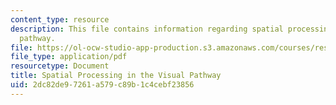 ```yaml
---
content_type: resource
description: This file contains information regarding spatial processing in the visual
  pathway.
file: https://ol-ocw-studio-app-production.s3.amazonaws.com/courses/res-9-003-brains-minds-and-machines-summer-course-summer-2015/2dc82de97261a579c89b1c4cebf23856_MITRES_9_003SUM15_imageproc.pdf
file_type: application/pdf
resourcetype: Document
title: Spatial Processing in the Visual Pathway
uid: 2dc82de9-7261-a579-c89b-1c4cebf23856
---
```

